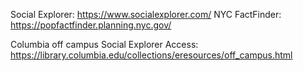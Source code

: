 

Social Explorer: https://www.socialexplorer.com/
NYC FactFinder: https://popfactfinder.planning.nyc.gov/

Columbia off campus Social Explorer Access: https://library.columbia.edu/collections/eresources/off_campus.html
